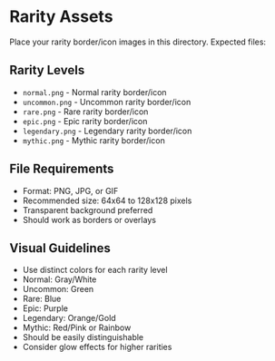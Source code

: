 # Rarity Assets

Place your rarity border/icon images in this directory. Expected files:

## Rarity Levels
- `normal.png` - Normal rarity border/icon
- `uncommon.png` - Uncommon rarity border/icon
- `rare.png` - Rare rarity border/icon
- `epic.png` - Epic rarity border/icon
- `legendary.png` - Legendary rarity border/icon
- `mythic.png` - Mythic rarity border/icon

## File Requirements
- Format: PNG, JPG, or GIF
- Recommended size: 64x64 to 128x128 pixels
- Transparent background preferred
- Should work as borders or overlays

## Visual Guidelines
- Use distinct colors for each rarity level
- Normal: Gray/White
- Uncommon: Green
- Rare: Blue
- Epic: Purple
- Legendary: Orange/Gold
- Mythic: Red/Pink or Rainbow
- Should be easily distinguishable
- Consider glow effects for higher rarities








